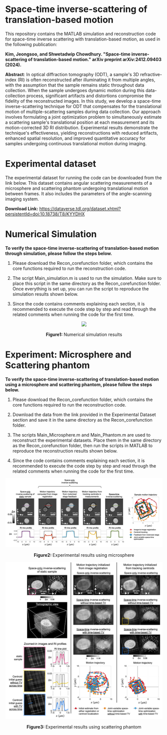 # Space-time inverse-scattering of translation-based motion

This repository contains the MATLAB simulation and reconstruction code for space-time inverse scattering with translation-based motion, as used in the following publication:

**Kim, Jeongsoo, and Shwetadwip Chowdhury. "Space-time inverse-scattering of translation-based motion." arXiv preprint arXiv:2412.09403 (2024).**

**Abstract**:
In optical diffraction tomography (ODT), a sample's 3D refractive-index (RI) is often reconstructed after illuminating it from multiple angles, with the assumption that the sample remains static throughout data collection. When the sample undergoes dynamic motion during this data-collection process, significant artifacts and distortions compromise the fidelity of the reconstructed images. In this study, we develop a space-time inverse-scattering technique for ODT that compensates for the translational motion of multiple-scattering samples during data collection. Our approach involves formulating a joint optimization problem to simultaneously estimate a scattering sample's translational position at each measurement and its motion-corrected 3D RI distribution. Experimental results demonstrate the technique's effectiveness, yielding reconstructions with reduced artifacts, enhanced spatial resolution, and improved quantitative accuracy for samples undergoing continuous translational motion during imaging.

# Experimental dataset

The experimental dataset for running the code can be downloaded from the link below. This dataset contains angular scattering measurements of a microsphere and scattering phantom undergoing translational motion between frames. It also includes the parameters of the angle-scanning imaging system.

**Download Link:** https://dataverse.tdl.org/dataset.xhtml?persistentId=doi:10.18738/T8/KYYDHX

# Numerical Simulation

**To verify the space-time inverse-scattering of translation-based motion through simulation, please follow the steps below.**

1. Please download the Recon_corefunction folder, which contains the core functions required to run the reconstruction code.

2. The script Main_simulation.m is used to run the simulation. Make sure to place this script in the same directory as the Recon_corefunction folder. Once everything is set up, you can run the script to reproduce the simulation results shown below.

3. Since the code contains comments explaining each section, it is recommended to execute the code step by step and read through the related comments when running the code for the first time.

<p align="center">
<img src="ImagerFolder/Simulation_result.jpg" width="700"/>
  
</p>

<p align="center">
<strong> Figure1: </strong> Numerical simulation results 
</p>


# Experiment: Microsphere and Scattering phantom

**To verify the space-time inverse-scattering of translation-based motion using a microsphere and scattering phantom, please follow the steps below.**

1. Please download the Recon_corefunction folder, which contains the core functions required to run the reconstruction code.

2. Download the data from the link provided in the Experimental Dataset section and save it in the same directory as the Recon_corefunction folder.

3. The scripts Main_Microsphere.m and Main_Phantom.m are used to reconstruct the experimental datasets. Place them in the same directory as the Recon_corefunction folder, then run the scripts in MATLAB to reproduce the reconstruction results shown below.

4. Since the code contains comments explaining each section, it is recommended to execute the code step by step and read through the related comments when running the code for the first time.

<p align="center">
<img src="Microsphere_result.jpg" width="700"/>
</p>

<p align="center">
<strong> Figure2: </strong> Experimental results using microsphere 
</p>

<p align="center">
<img src="Phantom_result.jpg" width="700"/>
  
</p>
<p align="center">
<strong> Figure3: </strong> Experimental results using scattering phantom
</p>
